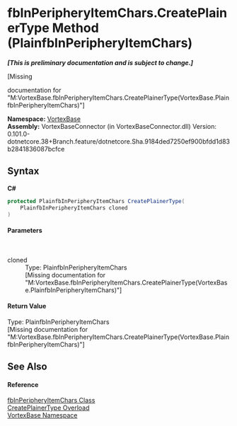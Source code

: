 # fbInPeripheryItemChars.CreatePlainerType Method (PlainfbInPeripheryItemChars)
 _**\[This is preliminary documentation and is subject to change.\]**_

\[Missing <summary> documentation for "M:VortexBase.fbInPeripheryItemChars.CreatePlainerType(VortexBase.PlainfbInPeripheryItemChars)"\]

**Namespace:**&nbsp;<a href="N_VortexBase.md">VortexBase</a><br />**Assembly:**&nbsp;VortexBaseConnector (in VortexBaseConnector.dll) Version: 0.101.0-dotnetcore.38+Branch.feature/dotnetcore.Sha.9184ded7250ef900bfdd1d83b2841836087bcfce

## Syntax

**C#**<br />
``` C#
protected PlainfbInPeripheryItemChars CreatePlainerType(
	PlainfbInPeripheryItemChars cloned
)
```


#### Parameters
&nbsp;<dl><dt>cloned</dt><dd>Type: PlainfbInPeripheryItemChars<br />\[Missing <param name="cloned"/> documentation for "M:VortexBase.fbInPeripheryItemChars.CreatePlainerType(VortexBase.PlainfbInPeripheryItemChars)"\]</dd></dl>

#### Return Value
Type: PlainfbInPeripheryItemChars<br />\[Missing <returns> documentation for "M:VortexBase.fbInPeripheryItemChars.CreatePlainerType(VortexBase.PlainfbInPeripheryItemChars)"\]

## See Also


#### Reference
<a href="T_VortexBase_fbInPeripheryItemChars.md">fbInPeripheryItemChars Class</a><br /><a href="Overload_VortexBase_fbInPeripheryItemChars_CreatePlainerType.md">CreatePlainerType Overload</a><br /><a href="N_VortexBase.md">VortexBase Namespace</a><br />